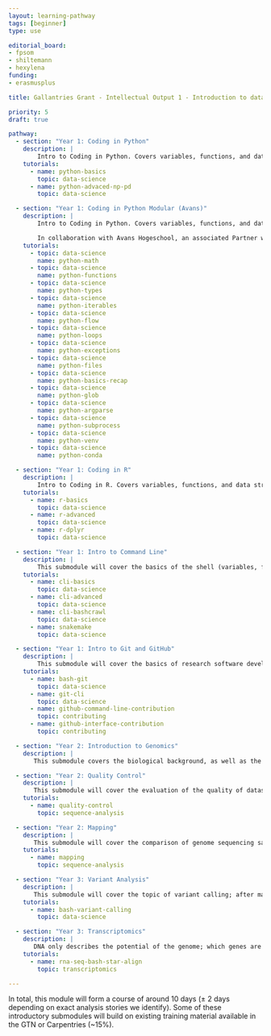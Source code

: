 ```yaml
---
layout: learning-pathway
tags: [beginner]
type: use

editorial_board:
- fpsom
- shiltemann
- hexylena
funding:
- erasmusplus

title: Gallantries Grant - Intellectual Output 1 - Introduction to data analysis and -management, statistics, and coding

priority: 5
draft: true

pathway:
  - section: "Year 1: Coding in Python"
    description: |
        Intro to Coding in Python. Covers variables, functions, and data structures [SC1.1,2]
    tutorials:
      - name: python-basics
        topic: data-science
      - name: python-advaced-np-pd
        topic: data-science

  - section: "Year 1: Coding in Python Modular (Avans)"
    description: |
        Intro to Coding in Python. Covers variables, functions, and data structures [SC1.1,2]

        In collaboration with Avans Hogeschool, an associated Partner we produced the following lessons
    tutorials:
      - topic: data-science
        name: python-math
      - topic: data-science
        name: python-functions
      - topic: data-science
        name: python-types
      - topic: data-science
        name: python-iterables
      - topic: data-science
        name: python-flow
      - topic: data-science
        name: python-loops
      - topic: data-science
        name: python-exceptions
      - topic: data-science
        name: python-files
      - topic: data-science
        name: python-basics-recap
      - topic: data-science
        name: python-glob
      - topic: data-science
        name: python-argparse
      - topic: data-science
        name: python-subprocess
      - topic: data-science
        name: python-venv
      - topic: data-science
        name: python-conda

  - section: "Year 1: Coding in R"
    description: |
        Intro to Coding in R. Covers variables, functions, and data structures [SC1.1,2]
    tutorials:
      - name: r-basics
        topic: data-science
      - name: r-advanced
        topic: data-science
      - name: r-dplyr
        topic: data-science

  - section: "Year 1: Intro to Command Line"
    description: |
        This submodule will cover the basics of the shell (variables, for loops), needed for data handling [SC1.1,2,6]
    tutorials:
      - name: cli-basics
        topic: data-science
      - name: cli-advanced
        topic: data-science
      - name: cli-bashcrawl
        topic: data-science
      - name: snakemake
        topic: data-science

  - section: "Year 1: Intro to Git and GitHub"
    description: |
        This submodule will cover the basics of research software development and sharing (committing, branching, forking, GitHub, etc.) [SC1.1,2,6]
    tutorials:
      - name: bash-git
        topic: data-science
      - name: git-cli
        topic: data-science
      - name: github-command-line-contribution
        topic: contributing
      - name: github-interface-contribution
        topic: contributing

  - section: "Year 2: Introduction to Genomics"
    description: |
       This submodule covers the biological background, as well as the technological concepts involved in genome sequencing, and their effects on downstream data analysis. [SC1.3,4,6]

  - section: "Year 2: Quality Control"
    description: |
       This submodule will cover the evaluation of the quality of datasets, and how to improve quality by a cyclic process of cleaning, trimming and filtering datasets and re-evaluating the quality. [SC1.3-5]
    tutorials:
      - name: quality-control
        topic: sequence-analysis

  - section: "Year 2: Mapping"
    description: |
       This submodule will cover the comparison of genome sequencing samples to a reference genome. The concept of reference data is relevant in many data analyses across life sciences; connecting to online databases and incorporating this data into an analysis. [SC1.3,4]
    tutorials:
      - name: mapping
        topic: sequence-analysis

  - section: "Year 3: Variant Analysis"
    description: |
       This submodule will cover the topic of variant calling; after mapping of sequences to the reference genome, the regions that are different from the reference genome (variants) must be determined, and evaluated for impact. As any two individuals will by definition show many differences, the challenge of distinguishing between healthy variation and potential disease-causing variants is one of the main challenges in variant calling. [SC1.3-5]
    tutorials:
      - name: bash-variant-calling
        topic: data-science

  - section: "Year 3: Transcriptomics"
    description: |
       DNA only describes the potential of the genome; which genes are actually active within the cell and impacting the health and function of the organism, is determined via transcriptomics (RNA sequencing). By integrating data from these two levels of analysis (DNA and RNA), a clearer picture of the state of the cell can be obtained. [SC1.3-5]
    tutorials:
      - name: rna-seq-bash-star-align
        topic: transcriptomics

---
```


In total, this module will form a course of around 10 days (± 2 days depending on exact analysis stories we identify). Some of these introductory submodules will build on existing training material available in the GTN or Carpentries (~15%).
